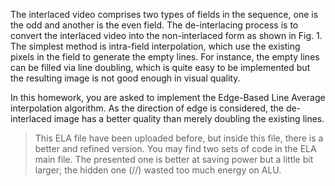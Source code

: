 The interlaced video comprises two types of fields in the sequence, one is the odd and another is the even field. The de-interlacing process is to convert the interlaced video into the non-interlaced form as shown in Fig. 1. The simplest method is intra-field interpolation, which use the existing pixels in the field to generate the empty lines. For instance, the empty lines can be filled via line doubling, which is quite easy to be implemented but the resulting image is not good enough in visual quality.

In this homework, you are asked to implement the Edge-Based Line Average interpolation algorithm. As the direction of edge is considered, the de-interlaced image has a better quality than merely doubling the existing lines.

>This ELA file have been uploaded before, but inside this file, there is a better and refined version. You may find two sets of code in the ELA main file. The presented one is better at saving power but a little bit larger; the hidden one (//) wasted too much energy on ALU.
